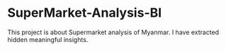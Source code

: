 # SuperMarket-Analysis-BI
This project is about Supermarket analysis of Myanmar. I have extracted hidden meaningful insights.
